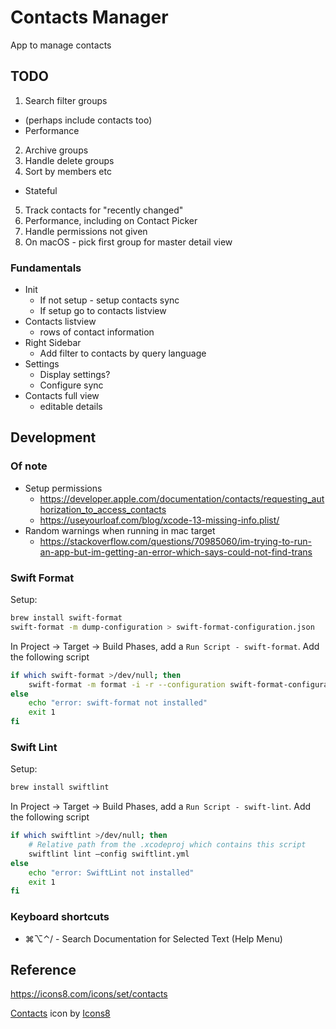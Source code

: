 Contacts Manager
================

App to manage contacts

TODO
----

1. Search filter groups
  - (perhaps include contacts too)
  - Performance
2. Archive groups
3. Handle delete groups
4. Sort by members etc
  - Stateful
5. Track contacts for "recently changed"
6. Performance, including on Contact Picker
7. Handle permissions not given
8. On macOS - pick first group for master detail view

### Fundamentals

- Init
  - If not setup - setup contacts sync
  - If setup go to contacts listview
- Contacts listview
  - rows of contact information
- Right Sidebar
  - Add filter to contacts by query language
- Settings
  - Display settings?
  - Configure sync
- Contacts full view
  - editable details

Development
-----------
### Of note

- Setup permissions
  - https://developer.apple.com/documentation/contacts/requesting_authorization_to_access_contacts
  - https://useyourloaf.com/blog/xcode-13-missing-info.plist/
- Random warnings when running in mac target
  - https://stackoverflow.com/questions/70985060/im-trying-to-run-an-app-but-im-getting-an-error-which-says-could-not-find-trans

### Swift Format

Setup:

```sh
brew install swift-format
swift-format -m dump-configuration > swift-format-configuration.json
```

In Project -> Target -> Build Phases, add a `Run Script - swift-format`. Add the following script

```sh
if which swift-format >/dev/null; then
    swift-format -m format -i -r --configuration swift-format-configuration.json ${PROJECT_DIR}
else
    echo "error: swift-format not installed"
    exit 1
fi
```

### Swift Lint

Setup:

```sh
brew install swiftlint
```

In Project -> Target -> Build Phases, add a `Run Script - swift-lint`. Add the following script

```sh
if which swiftlint >/dev/null; then
    # Relative path from the .xcodeproj which contains this script
    swiftlint lint –config swiftlint.yml
else
    echo "error: SwiftLint not installed"
    exit 1
fi
```

### Keyboard shortcuts

- ⌘⌥⌃/ - Search Documentation for Selected Text (Help Menu)

Reference
---------

https://icons8.com/icons/set/contacts

<a target="_blank" href="https://icons8.com/icon/T5URFachnKRD/contacts">Contacts</a> icon by <a target="_blank" href="https://icons8.com">Icons8</a>
